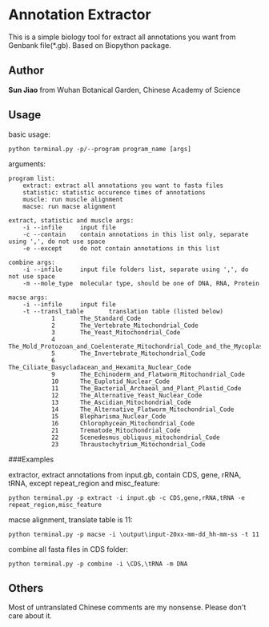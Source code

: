 # Annotation Extractor

This is a simple biology tool for extract all annotations you want from Genbank file(*.gb). Based on Biopython package.

## Author

**Sun Jiao** from Wuhan Botanical Garden, Chinese Academy of Science

## Usage

basic usage:

    python terminal.py -p/--program program_name [args]

arguments:

    program list:
        extract: extract all annotations you want to fasta files
        statistic: statistic occurence times of annotations
        muscle: run muscle alignment
        macse: run macse alignment

    extract, statistic and muscle args:
        -i --infile     input file
        -c --contain    contain annotations in this list only, separate using ',', do not use space
        -e --except     do not contain annotations in this list

    combine args:
        -i --infile     input file folders list, separate using ',', do not use space
        -m --mole_type  molecular type, should be one of DNA, RNA, Protein

    macse args:
        -i --infile     input file
        -t --transl_table       translation table (listed below)
                1       The_Standard_Code
                2       The_Vertebrate_Mitochondrial_Code
                3       The_Yeast_Mitochondrial_Code
                4       The_Mold_Protozoan_and_Coelenterate_Mitochondrial_Code_and_the_Mycoplasma_Spiroplasma_Code
                5       The_Invertebrate_Mitochondrial_Code
                6       The_Ciliate_Dasycladacean_and_Hexamita_Nuclear_Code
                9       The_Echinoderm_and_Flatworm_Mitochondrial_Code
                10      The_Euplotid_Nuclear_Code
                11      The_Bacterial_Archaeal_and_Plant_Plastid_Code
                12      The_Alternative_Yeast_Nuclear_Code
                13      The_Ascidian_Mitochondrial_Code
                14      The_Alternative_Flatworm_Mitochondrial_Code
                15      Blepharisma_Nuclear_Code
                16      Chlorophycean_Mitochondrial_Code
                21      Trematode_Mitochondrial_Code
                22      Scenedesmus_obliquus_mitochondrial_Code
                23      Thraustochytrium_Mitochondrial_Code

###Examples

extractor, extract annotations from input.gb, contain CDS, gene, rRNA, tRNA, except repeat_region and misc_feature:

    python terminal.py -p extract -i input.gb -c CDS,gene,rRNA,tRNA -e repeat_region,misc_feature

macse alignment, translate table is 11:

    python terminal.py -p macse -i \output\input-20xx-mm-dd_hh-mm-ss -t 11

combine all fasta files in CDS folder:

    python terminal.py -p combine -i \CDS,\tRNA -m DNA

## Others

Most of untranslated Chinese comments are my nonsense. Please don't care about it.

